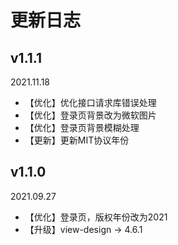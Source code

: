 # 更新日志

## v1.1.1

2021.11.18

* 【优化】优化接口请求库错误处理
* 【优化】登录页背景改为微软图片
* 【优化】登录页背景模糊处理
* 【更新】更新MIT协议年份

## v1.1.0

2021.09.27

* 【优化】登录页，版权年份改为2021
* 【升级】view-design -> 4.6.1

